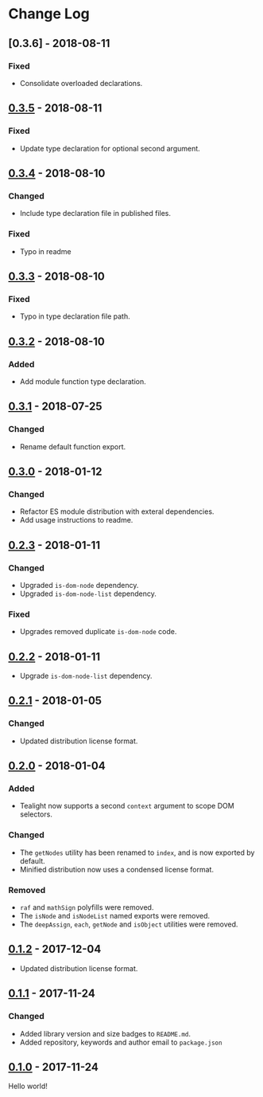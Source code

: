 # Change Log

## [0.3.6] - 2018-08-11

### Fixed

- Consolidate overloaded declarations.

## [0.3.5] - 2018-08-11

### Fixed

- Update type declaration for optional second argument.

## [0.3.4] - 2018-08-10

### Changed

- Include type declaration file in published files.

### Fixed

- Typo in readme

## [0.3.3] - 2018-08-10

### Fixed

- Typo in type declaration file path.

## [0.3.2] - 2018-08-10

### Added

- Add module function type declaration.

## [0.3.1] - 2018-07-25

### Changed

- Rename default function export.

## [0.3.0] - 2018-01-12

### Changed

- Refactor ES module distribution with exteral dependencies.
- Add usage instructions to readme.

## [0.2.3] - 2018-01-11

### Changed

- Upgraded `is-dom-node` dependency.
- Upgraded `is-dom-node-list` dependency.

### Fixed

- Upgrades removed duplicate `is-dom-node` code.

## [0.2.2] - 2018-01-11

- Upgrade `is-dom-node-list` dependency.

## [0.2.1] - 2018-01-05

### Changed

- Updated distribution license format.

## [0.2.0] - 2018-01-04

### Added

- Tealight now supports a second `context` argument to scope DOM selectors.

### Changed

- The `getNodes` utility has been renamed to `index`, and is now exported by default.
- Minified distribution now uses a condensed license format.

### Removed

- `raf` and `mathSign` polyfills were removed.
- The `isNode` and `isNodeList` named exports were removed.
- The `deepAssign`, `each`, `getNode` and `isObject` utilities were removed.

## [0.1.2] - 2017-12-04

- Updated distribution license format.

## [0.1.1] - 2017-11-24

### Changed

- Added library version and size badges to `README.md`.
- Added repository, keywords and author email to `package.json`

## [0.1.0] - 2017-11-24

Hello world!

[0.3.5]: https://github.com/jlmakes/tealight/compare/0.3.4...0.3.5
[0.3.4]: https://github.com/jlmakes/tealight/compare/0.3.3...0.3.4
[0.3.3]: https://github.com/jlmakes/tealight/compare/0.3.2...0.3.3
[0.3.2]: https://github.com/jlmakes/tealight/compare/0.3.1...0.3.2
[0.3.1]: https://github.com/jlmakes/tealight/compare/0.3.0...0.3.1
[0.3.0]: https://github.com/jlmakes/tealight/compare/0.2.3...0.3.0
[0.2.3]: https://github.com/jlmakes/tealight/compare/0.2.2...0.2.3
[0.2.2]: https://github.com/jlmakes/tealight/compare/0.2.1...0.2.2
[0.2.1]: https://github.com/jlmakes/tealight/compare/0.2.0...0.2.1
[0.2.0]: https://github.com/jlmakes/tealight/compare/0.1.2...0.2.0
[0.1.2]: https://github.com/jlmakes/tealight/compare/0.1.1...0.1.2
[0.1.1]: https://github.com/jlmakes/tealight/compare/0.1.0...0.1.1
[0.1.0]: https://github.com/jlmakes/tealight/tree/0.1.0
